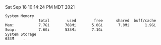 Sat Sep 18 10:14:24 PM MDT 2021
```bash
System Memory
               total        used        free      shared  buff/cache   available
Mem:           7.7Gi       788Mi       5.0Gi       7.0Mi       1.9Gi       6.6Gi
Swap:          7.6Gi       533Mi       7.1Gi
System Storage
633M	.
```
```bash
